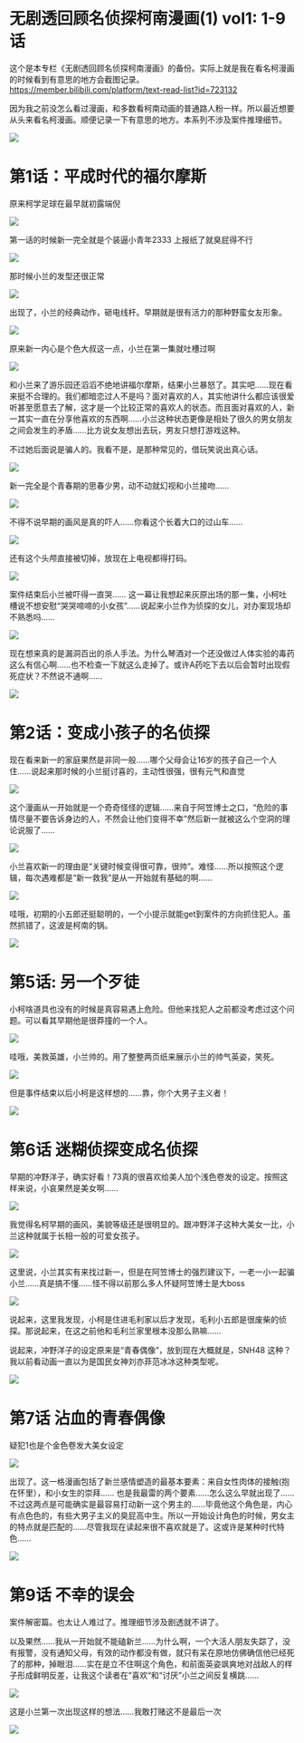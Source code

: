 # 无剧透回顾名侦探柯南漫画(1) vol1: 1-9话
这个是本专栏《无剧透回顾名侦探柯南漫画》的备份。实际上就是我在看名柯漫画的时候看到有意思的地方会截图记录。
https://member.bilibili.com/platform/text-read-list?id=723132

因为我之前没怎么看过漫画，和多数看柯南动画的普通路人粉一样。所以最近想要从头来看名柯漫画。顺便记录一下有意思的地方。本系列不涉及案件推理细节。

![](https://article.biliimg.com/bfs/article/4adb9255ada5b97061e610b682b8636764fe50ed.png)

# 第1话：平成时代的福尔摩斯

原来柯学足球在最早就初露端倪  

![](https://article.biliimg.com/bfs/article/0ae9ba816d6b80a78b30697fa2d14f9f1ffd7f84.png)

第一话的时候新一完全就是个装逼小青年2333 上报纸了就臭屁得不行  

![](https://article.biliimg.com/bfs/article/f70fea33949a56b849115bb57f89b0d0637d0eda.png)

那时候小兰的发型还很正常

![](https://article.biliimg.com/bfs/article/ad020923abdfe8f69d6b59717949bfe2c24306fb.png)

出现了，小兰的经典动作，砸电线杆。早期就是很有活力的那种野蛮女友形象。

![](https://article.biliimg.com/bfs/article/2c43acd10033d760c574570d5df187f3fcf1df34.png)

原来新一内心是个色大叔这一点，小兰在第一集就吐槽过啊

![](https://article.biliimg.com/bfs/article/0b7c6209d23836a4191292343a59db7175ce2bbd.png)

和小兰来了游乐园还滔滔不绝地讲福尔摩斯，结果小兰暴怒了。其实吧……现在看来挺不合理的。我们都暗恋过人不是吗？面对喜欢的人，其实他讲什么都应该很爱听甚至愿意去了解，这才是一个比较正常的喜欢人的状态。而且面对喜欢的人，新一其实一直在分享他喜欢的东西啊……小兰这种状态更像是相处了很久的男女朋友之间会发生的矛盾……比方说女友想出去玩，男友只想打游戏这种。

不过她后面说是骗人的。我看不是，是那种常见的，借玩笑说出真心话。  

![](https://article.biliimg.com/bfs/article/2d7abbd994d37f78e519c21c41db99a85cffd308.png)

新一完全是个青春期的思春少男，动不动就幻视和小兰接吻……

![](https://article.biliimg.com/bfs/article/812b1286f21f4d3deb9b4ced38cd671b77fc7ee2.png)

不得不说早期的画风是真的吓人……你看这个长着大口的过山车……

![](https://article.biliimg.com/bfs/article/e38cec2fc20e1c602e5a743edc271652967dd8bb.png)

还有这个头颅直接被切掉，放现在上电视都得打码。

![](https://article.biliimg.com/bfs/article/83b2dba7702d62118be544c5c9152559ff2d8330.png)

案件结束后小兰被吓得一直哭…… 这一幕让我想起来灰原出场的那一集，小柯吐槽说不想安慰“哭哭啼啼的小女孩”……说起来小兰作为侦探的女儿，对办案现场却不熟悉吗……  

![](https://article.biliimg.com/bfs/article/5d2ebc2f7e7b77049d94f73c4895b3a0873b9f23.png)

现在想来真的是漏洞百出的杀人手法。为什么琴酒对一个还没做过人体实验的毒药这么有信心啊……也不检查一下就这么走掉了。或许A药吃下去以后会暂时出现假死症状？不然说不通啊……

![](https://article.biliimg.com/bfs/article/f7a90cabc38e862b91b004bdf9e740ced3067224.png)

# 第2话：变成小孩子的名侦探

现在看来新一的家庭果然是非同一般……哪个父母会让16岁的孩子自己一个人住……说起来那时候的小兰挺讨喜的，主动性很强，很有元气和直觉  

![](https://article.biliimg.com/bfs/article/6742aa03a286be76fa1314a6b65c2e27c052525d.png)

这个漫画从一开始就是一个奇奇怪怪的逻辑……来自于阿笠博士之口，“危险的事情尽量不要告诉身边的人，不然会让他们变得不幸”然后新一就被这么个空洞的理论说服了……  

![](https://article.biliimg.com/bfs/article/e7036192fa914099bad9b23530f7955daf31a045.png)

小兰喜欢新一的理由是“关键时候变得很可靠，很帅”。难怪……所以按照这个逻辑，每次遇难都是“新一救我”是从一开始就有基础的啊……

![](https://article.biliimg.com/bfs/article/7d2d1369817750411f6c7286c7efcb7963b7f639.png)

哇哦，初期的小五郎还挺聪明的，一个小提示就能get到案件的方向抓住犯人。虽然抓错了，这波是柯南的锅。

![](https://article.biliimg.com/bfs/article/d2c9daa7965e7406f15a580fa33f0ba432f9930c.png)

# 第5话: 另一个歹徒

小柯啥道具也没有的时候是真容易遇上危险。但他来找犯人之前都没考虑过这个问题。可以看其早期他是很莽撞的一个人。

![](https://article.biliimg.com/bfs/article/3b0214d6fbd4ae87a8e42acc2b225079378f5cce.png)

哇哦，美救英雄，小兰帅的。用了整整两页纸来展示小兰的帅气英姿，笑死。

![](https://article.biliimg.com/bfs/article/d243e531785d598c4cc84df86247015715f2d5c9.png)

但是事件结束以后小柯是这样想的……靠，你个大男子主义者！

![](https://article.biliimg.com/bfs/article/b038cedb0c80bb6918d79af222542f4c454f5e72.png)

# 第6话 迷糊侦探变成名侦探

早期的冲野洋子，确实好看！73真的很喜欢给美人加个浅色卷发的设定。按照这样来说，小哀果然是美女啊……

![](https://article.biliimg.com/bfs/article/4706911d8d1ed99b8145b1b81a5392ef7303194c.png)

我觉得名柯早期的画风，美貌等级还是很明显的。跟冲野洋子这种大美女一比，小兰这种就属于长相一般的可爱女孩子。

![](https://article.biliimg.com/bfs/article/6e2b5b8cc9fc9238e1d475086189f77ce895441e.png)

这里说，小兰其实有来找过新一，但是在阿笠博士的强烈建议下，一老一小一起骗小兰……真是搞不懂……怪不得以前那么多人怀疑阿笠博士是大boss  

![](https://article.biliimg.com/bfs/article/3ef63e31970f6da50dad24a5aa2a5b63d33bfc20.png)

说起来，这里我发现，小柯是住进毛利家以后才发现，毛利小五郎是很废柴的侦探。那说起来，在这之前他和毛利兰家里根本没那么熟嘛……

说起来，冲野洋子的设定原来是“青春偶像”，放到现在大概就是，SNH48 这种？ 我以前看动画一直以为是国民女神刘亦菲范冰冰这种类型呢。

![](https://article.biliimg.com/bfs/article/cf69bce2a6d7a5d382c3ae80384b41c3ff2d7636.png)

# 第7话 沾血的青春偶像

疑犯1也是个金色卷发大美女设定

![](https://article.biliimg.com/bfs/article/f6e59eb04f24b0a43e4fb0e0876d7de5ff5f5b77.png)

出现了。这一格漫画包括了新兰感情塑造的最基本要素：来自女性肉体的接触(抱在怀里），和小女生的崇拜…… 也是我最雷的两个要素……怎么这么早就出现了……不过这两点是可能确实是最容易打动新一这个男主的……毕竟他这个角色是，内心有点色色的，有些大男子主义的臭屁高中生。所以一开始设计角色的时候，男女主的特点就是匹配的……尽管我现在读起来很不喜欢就是了。这或许是某种时代特色……  

![](https://article.biliimg.com/bfs/article/ce15f23315970207dd181579dd8b0f86d80da891.png)

# 第9话 不幸的误会

案件解密篇。也太让人难过了。推理细节涉及剧透就不讲了。  

以及果然……我从一开始就不能磕新兰……为什么啊，一个大活人朋友失踪了，没有报警，没有通知父母，有效的动作都没有做，就只有呆在原地仿佛确信他已经死了的那种，掉眼泪……实在是立不住啊这个角色，和前面英姿飒爽地对战敌人的样子形成鲜明反差，让我这个读者在”喜欢“和“讨厌”小兰之间反复横跳……

![](https://article.biliimg.com/bfs/article/0d65d7bb0b74331435f19acdf8a3b8886446ec03.png)

这是小兰第一次出现这样的想法……我敢打赌这不是最后一次  

![](https://article.biliimg.com/bfs/article/8bbd9338c660ac5cddef8e00d39f72bb11f887d3.png)
